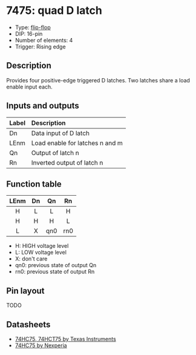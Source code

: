 # 7475: quad D latch

- Type: [flip-flop](flip_flops.md)
- DIP: 16-pin
- Number of elements: 4
- Trigger: Rising edge

## Description

Provides four positive-edge triggered D latches. Two latches share a
load enable input each.

## Inputs and outputs

| Label | Description                            |
|:----- |:-------------------------------------- |
| Dn    | Data input of D latch                  |
| LEnm  | Load enable for latches n and m        |
| Qn    | Output of latch n                      |
| Rn    | Inverted output of latch n             |

## Function table

| LEnm | Dn  | Qn  | Rn   |
|:----:|:---:|:---:|:----:|
| H    | L   | L   | H    |
| H    | H   | H   | L    |
| L    | X   | qn0 | rn0  |

- H: HIGH voltage level
- L: LOW voltage level
- X: don't care
- qn0: previous state of output Qn
- rn0: previous state of output Rn

## Pin layout

TODO

## Datasheets

- [74HC75, 74HCT75 by Texas Instruments](http://www.ti.com/lit/ds/symlink/cd74hc75.pdf)
- [74HC75 by Nexperia](https://assets.nexperia.com/documents/data-sheet/74HC75.pdf)
